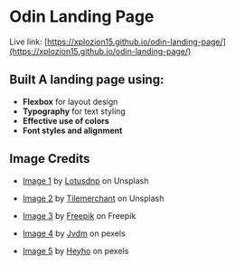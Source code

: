 # Odin Landing Page

Live link: [https://xplozion15.github.io/odin-landing-page/](https://xplozion15.github.io/odin-landing-page/)


## Built A landing page using:
- **Flexbox** for layout design
- **Typography** for text styling
- **Effective use of colors**
- **Font styles and alignment**



## Image Credits

- [Image 1](https://unsplash.com/photos/a-kitchen-with-a-bar-and-island-iUjIiP0sMTs) by [Lotusdnp](https://unsplash.com/@lotusdnp) on Unsplash

- [Image 2](https://unsplash.com/photos/a-living-room-filled-with-furniture-and-a-fire-place-W3qdUw-eVsE) by [Tilemerchant](https://unsplash.com/@tilemerchant) on Unsplash

- [Image 3](https://www.freepik.com/free-photo/child-toys-still-life_4379805.htm#query=kids%20bedroom&position=3&from_view=keyword&track=ais_user&uuid=703ef618-3029-457b-bddd-4f1b7017b7cc) by [Freepik](https://www.freepik.com/author/freepik) on Freepik

- [Image 4](https://www.pexels.com/photo/photo-of-living-room-1457842/) by [Jvdm](https://www.pexels.com/@jvdm/) on pexels

- [Image 5](https://www.pexels.com/photo/contemporary-kitchen-in-classic-style-6587891/) by [Heyho](https://www.pexels.com/@heyho/) on pexels
